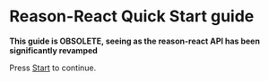 
# Reason-React Quick Start guide

**This guide is OBSOLETE, seeing as the reason-react API has been significantly revamped**

Press [Start](https://github.com/glennsl/reason-react-quick-start/blob/master/quick-start.md) to continue.
